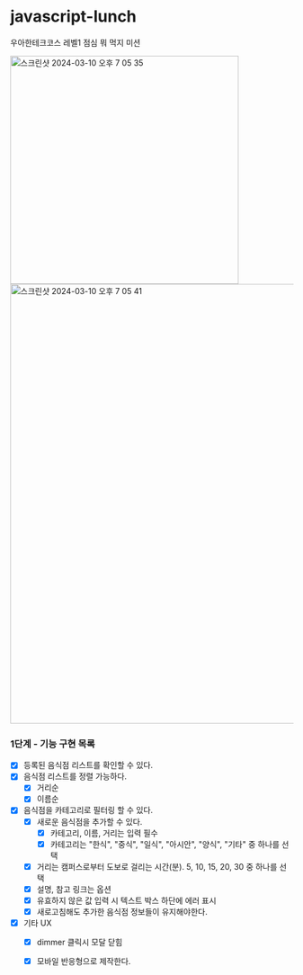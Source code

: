 # javascript-lunch

우아한테크코스 레벨1 점심 뭐 먹지 미션

<img width="406" alt="스크린샷 2024-03-10 오후 7 05 35" src="https://github.com/healim01/javascript-lunch/assets/74346290/329afdb4-69c8-48f0-9b7b-ff2f076bfef1">
<img width="782" alt="스크린샷 2024-03-10 오후 7 05 41" src="https://github.com/healim01/javascript-lunch/assets/74346290/bf332067-596a-4f86-bc56-5c3b70d01cf7">


### 1단계 - 기능 구현 목록

- [x] 등록된 음식점 리스트를 확인할 수 있다.
- [x] 음식점 리스트를 정렬 가능하다.
  - [x] 거리순
  - [x] 이름순
- [x] 음식점을 카테고리로 필터링 할 수 있다.
  - [x] 새로운 음식점을 추가할 수 있다.
    - [x] 카테고리, 이름, 거리는 입력 필수
    - [x] 카테고리는 "한식", "중식", "일식", "아시안", "양식", "기타" 중 하나를 선택
  - [x] 거리는 캠퍼스로부터 도보로 걸리는 시간(분). 5, 10, 15, 20, 30 중 하나를 선택
  - [x] 설명, 참고 링크는 옵션
  - [x] 유효하지 않은 값 입력 시 텍스트 박스 하단에 에러 표시
  - [x] 새로고침해도 추가한 음식점 정보들이 유지해야한다.
- [x] 기타 UX
  - [x] dimmer 클릭시 모달 닫힘
  - [x] 모바일 반응형으로 제작한다.

